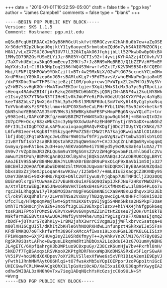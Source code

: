 
+++ 
date = "2016-01-01T10:22:59-05:00" 
draft = false 
title = "pgp key" 
author = "James Campbell" 
comments = false 
type = "blank" 
+++   


<pre>
-----BEGIN PGP PUBLIC KEY BLOCK-----
Version: SKS 1.1.5
Comment: Hostname: pgp.mit.edu

mQSuBFcqUHIRDACx2hGyB8HRGcUlskfvtYBRGCzvnX2hAh8u0b7ew+aZqOSEimpNbevs4mbQ
Xr3GdeYB2p2UkgoU0qjktY11y6aoyed3rbmtobnZQd6n7yhS4AIGPNZOCNjcBiOjNouheVgH
H0A1/vLxZX7SUJGJwqRIUV7lL320AIqAkO6JfghjjbLll52PkwbOw0p0UcBXUzNXWjQubdDf
1MMyID79R2GsYUSmELYiJzr8RG5Y+QCTIs92+t4yvijKYhXAZzj4ICUvh/VJajC+q1n3EdOy
/7aXTvhUEoLxw3kqO9omEeuyI2MKfs7+Jz8RN9xMqBRBJ/Q1bZZPVzHF9mEM/C9yO+PCBOQ2
WgYXdsJa1+Ct8tk5HpIoq2186fWQ4S3Wrwrfv9ZxlT/K2VDWSB3OrBfCQEDfmJDnNrMxr+w1
Hbi/lFNFtQ5HPOWo9YDkCziflvBTr4w29MxNiX/O2wPlGG75ccnekYCLmGHx5TdPbTILkIyn
XrdPRkniYG9kOzep6nJG5rsBAMluKLg7+9FdT5avsV/whoEWNuPnQnja8mUS0nOgUKApC/9M
/dxP9XDbc3hwTTHPSfhzje8zjC1OM/poky+cwv1PxWTpxZl2m7HfOi5VgSVrZ16P9xcGHots
yZ+WB7ssvHgKGOr+MxATaw7EKIortgjer3Xq4i5WxS1cMx3a7yc5qT8pcLiaZEOju2HmOg+8
sHeoqx4RAdwZBI4fjArRzkq2GVENCbHbNCEsjQDRjCN+ABNF4wi2kuLNY8Wk9isqvGF4wb0r
e1Isxy25X7YTN6xN3TfIHeK1v0kJWoPYe6iPUvVOdzUtQ4KYXYP4yc4aYgBiDk6nGucHvAfU
keeTd8ZbLs7jNwXj6mf5hL3p5cMhSl3MUNF6UuLSmV7oKy6l48yCgtykoNsq0nFsBJ7zyk2b
ToYVbn6nKsFzSF05zlnmx+kUPC0XSm9eCuLPHrFYbL1UWsM5v9JnK+hetkr9E9RKoeOJ07Id
QkN5shoYEB6G7ASJ5mNV9Ws3i5EWBKyk0mFESPsHmpPBgGNkywYQLdTz+tnrtwraKJ3VVQFw
y9981e4L/0AFcGP2Kfg/emWzB8ZM2TeWWXSxDzgow0gU54Rj+mBAnxQtnD2nSFVh8WbMMmV7
2U7pCPH+Ocx/68zxWbk2mc3yNp9XXdwUaF4zEHd0FTnytjrBYGaDX+uaNGhZuaZ+8Mu0ZNea
6FrI3LIxIOgDTOZuLsAP5ucuixqaog0RAQvFKDgfj0Dc2fOUytYQrXNKd/S7Ucpl9iswJMw8
L6fwFB1eer+UKgb8fYESkzyqePPm7Z5ErCMW2tPA7kajORwwiaADlCO1A8smp48fNGhTAGRm
lbfjdbQjZFqtoKNVgcJwLd5Wr9W01Swf9fFiywGVgNzwZ7tmbwS10lsbYLOICejPIOLgP1bw
21vBYfNf1sb72saBRh3QstahR22SqQWeSmoY+CVJ3JqCZnLhKQmSRyvbgqmQv7fQg9CL352W
Gvmyu/pewFAtbeu2u3H+oe/AEKVaG6Me4i7S9Eyd5y9cMUs8aE4aluXAz/TYY6tcgUidRphl
8V0v7rVZpD3mJR3ZRLQuSm9uYXMgSGVsZ2VzZW4gPGpvbmFzLmhlbGdlc2VuQHBvd2Rlcm1h
aWwuY29tPoh/BBMRCgAnBQJXKlByAhsjBQkSzAMABQsJCAcDBRUKCQgLBRYCAwEAAh4BAheA
AAoJEIV9S5aRrB84MsUBAJYLURnX0rEBnDR9uPnxOiqF9x8aVbi1m5Ojx327OsjAAQCeQvbV
BBCBHl22QAOAfDKubWED9NdzSltMVO0JUqwxmrkEDQRXKlByEBAA6U9ZQdaI0IiSnWMXu3Yt
bbxsU8xZzjReXJpLoqan4swVKSw//I25Wb47/+HmL8IuE2KacgCZ3KVNDy9SV4rGyuerqkb1
UXeYJBAnHi+9OkPHMU/RqXO+DNlC20TIywu8/hjqbap7U8TNPdCljZ3Q30QQDBsHiss1h0lL
BUEneOlxrgS7tUwAaHZ37vBuH9x0uiAFEGQ9QiWpIJkFJNuF2HRsYMWDZFFwqkEu1URpL59X
a/XtVlDtzWEBgJKa5JNwx6RWVHKTIeNxB4sGP3iXfMHXH5wL1lB964PLQo7ubCcaJpxs2yZI
rqcZHiLRhqgUW17ylRpBMOiDarmUgFHGOEmKNEiCXa8AN8Ku2dhqvx1R23Eb6GoyrhGv2Ut/
Cl/ok9l9XqBh8lrv/2LwrmTNSa2VxBxyThB2qyowcIgL4U0HHFcT68Hi50JDa8SoQBSKigF9
UfccTLq/HTMpsqmPmjlwm+SptYm3KX6tvp9Ij9g5S4Mn5Nksa2HSPkpF3OaKlIUqT2wIqvJd
8mhTIrN5N0CnjhvBZN+3noSft3gC1E39EhxpclBzxv+hiY4X4jhNfgp6k6eqYueNMtER1g1+
tosR3N1FPtoTrQMzSEvERvYxwPDv60VpvmZZ1nItHtZOseu7j2OH/UYi8kTBi5TYqHisfCOz
W9kf9rmBEGBVtssAAwUQAJMWfiyVnM4he/umpIY9g1sgYz9F7XBaasEjqmqZUVRjJ2LL4ss5
/bDdF+jQTXurS7qBhK1y+1rBM2jshX3wrrCiVqgm3pjjWFlxbrvcSsatqa+0esSpgl4PIRnk
m80lXH16CgUI5l/dKhItZbKHle6VhNOQRKHdwL1nfunpzt4SkRxWIJe55FsH41oxx95lJtyD
KFdFkWKQQ7o0TkkrfWrfm3896FxAMccAfIwss19LxxuPGaL3DYK6LGLISizXMGLde6t9UMK9
FPiWKqamo+GXjP3HUvg3syZ105RdKfmyyT++3yAhkvYn2ClW176/R7ByO8S2ssW/REOFFS88
Rg5KR0iQstLAFhc+BwqusLDkqnWdRt1hBbOxA2L1qOduI43zG7O1umVyNBHGlid0J49aRAny
JL4gETC/6KpfQahrgH3b3WPiuo9C0xpuGy/Z38CzK6unHjW7bv4Pxrhl8nH/cdvM/zidhTqd
5kKD7f7TgBSAxqxiRSVKooX2KPtgRDRFNvxaWp3KdDMSASRxEv5F1qrSGwAHTSsy+96XYS80
VV5iPV+hoiM8dX6XDpev7oXY2RLVSllexXfWwe6s5xVFRIDiqA2em1E9EpVJg45SkbQXmCvs
yFwth1JRnhMNMAytOO6Hlqi+tO7fwsAxMb5uYQpIOEPporJzoPGpo1tniGcEGBEKAA8FAlcq
UHICGwwFCRLMAwAACgkQhX1LlpGsHzi0cAD/XaI5xuiOXUG30qpMrXwygEA2LQ2j6dWZTWCq
odhw5WIBAL3zHN0h0vTxw7ieg1ADqNQchYsHcGzsjcC0o9ULN+SY
=Wvng
-----END PGP PUBLIC KEY BLOCK-----
</pre>
